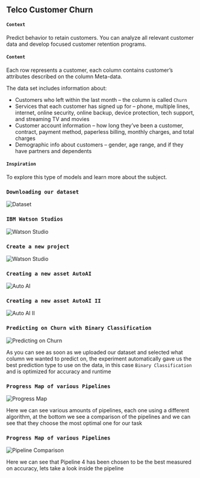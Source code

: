 ## Telco Customer Churn

#### `Context`

Predict behavior to retain customers. You can analyze all relevant customer data and develop focused customer retention programs. 

#### `Content`

Each row represents a customer, each column contains customer’s attributes described on the column Meta-data.

The data set includes information about:

- Customers who left within the last month – the column is called `Churn`
- Services that each customer has signed up for – phone, multiple lines, internet, online security, online backup, device protection, tech support, and streaming TV and movies
- Customer account information – how long they’ve been a customer, contract, payment method, paperless billing, monthly charges, and total charges
- Demographic info about customers – gender, age range, and if they have partners and dependents

#### `Inspiration`

To explore this type of models and learn more about the subject.


### `Downloading our dataset`

![Dataset](env/ReadMePhotos/DatasetDownload.png)

### `IBM Watson Studios`

![Watson Studio](env/ReadMePhotos/IBMWatsonStudiosCreateProject.png)


### `Create a new project`
![Watson Studio](env/ReadMePhotos/NewProject.png)

### `Creating a new asset AutoAI`
![Auto AI](env/ReadMePhotos/NewAssetAutoAI.png)


### `Creating a new asset AutoAI II`
![Auto AI II](env/ReadMePhotos/CreatingOurAutoAIAsset.png)


### `Predicting on Churn with Binary Classification`
![Predicting on Churn](env/ReadMePhotos/BinaryClasssification.png)

As you can see as soon as we uploaded our dataset and selected what column 
we wanted to predict on, the experiment automatically gave us the best
prediction type to use on the data, in this case `Binary Classification`
and is optimized for accuracy and runtime

### `Progress Map of various Pipelines`
![Progress Map](env/ReadMePhotos/ProgressMap.png)

Here we can see various amounts of pipelines, each one using a different algorithm,
at the bottom we see a comparison of the pipelines and we can see that they choose the most optimal one for our task

### `Progress Map of various Pipelines`
![Pipeline Comparison](env/ReadMePhotos/Pipelines.png)

Here we can see that Pipeline 4 has been chosen to be the best measured on accuracy,
lets take a look inside the pipeline












